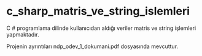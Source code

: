 # c_sharp_matris_ve_string_islemleri

C # programlama dilinde kullanıcıdan aldığı veriler matris ve string işlemleri yapmaktadır.

Projenin ayrıntıları ndp_odev_1_dokumani.pdf dosyasında mevcuttur.

